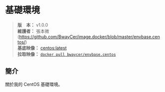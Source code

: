 基礎環境
=======


> **版　本：** v1.0.0<br />
> **維護者：** 張本微 (https://github.com/BwayCer/image.docker/blob/master/envbase.centos/)<br />
> **基底映像：** [centos:latest](https://hub.docker.com/_/centos/)<br />
> **拉取映像：** [`docker pull bwaycer/envbase.centos`](https://hub.docker.com/r/bwaycer/envbase.centos/)



## 簡介


關於我的 CentOS 基礎環境。

